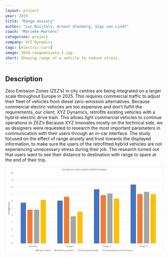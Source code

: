 ```yaml
---
layout: project
year: 2019
title: "Range anxiety"
author: "Luc Buijtels, Arnout Ulenberg, Sigi van Lindt"
coach: "Marieke Martens"
categories: project
company: XYZ Dynamics
tags: [electric-cars]
image: 2019-rangeanxiety-1.jpg
short: Showing range of a vehicle to reduce stress.
---
```


## Description
Zero Emission Zones (ZEZ’s) in city centres are being integrated on a larger scale throughout Europe in 2025. This requires commercial traffic to adjust their fleet of vehicles from diesel zero-emission alternatives. Because commercial electric vehicles are too expensive and don’t fulfill the requirements, our client, XYZ Dynamics, retrofits existing vehicles with a hybrid-electric drive train. This allows light commercial vehicles to continue operations in ZEZ’s Because XYZ innovates mostly on the technical side, we as designers were requested to research the most important parameters in communication with their users through an in-car interface. The study focused on the effect of range anxiety and trust towards the displayed information, to make sure the users of the retrofitted hybrid vehicles are not experiencing unnecessary stress during their job. The research turned out that users want to see their distance to destination with range to spare at the end of their trip.

<div class="project-image">
  <img src="/assets/img/2019-rangeanxiety-2.jpg">
</div>